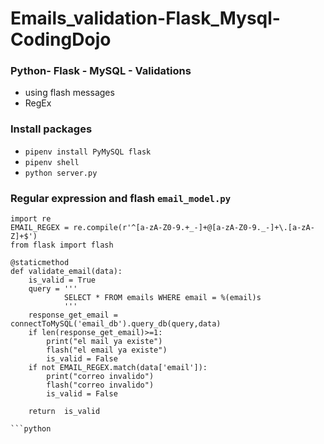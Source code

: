# Emails_validation-Flask_Mysql-CodingDojo
### Python- Flask - MySQL - Validations
* using flash messages
* RegEx
### Install packages
* ``` pipenv install PyMySQL flask ```
* ``` pipenv shell ```
* ``` python server.py ```
### Regular expression and flash ``` email_model.py ```
```
import re
EMAIL_REGEX = re.compile(r'^[a-zA-Z0-9.+_-]+@[a-zA-Z0-9._-]+\.[a-zA-Z]+$')
from flask import flash

@staticmethod
def validate_email(data):
    is_valid = True
    query = '''
            SELECT * FROM emails WHERE email = %(email)s
            '''
    response_get_email = connectToMySQL('email_db').query_db(query,data)
    if len(response_get_email)>=1:
        print("el mail ya existe")
        flash("el email ya existe")
        is_valid = False
    if not EMAIL_REGEX.match(data['email']):
        print("correo invalido")
        flash("correo invalido")
        is_valid = False

    return  is_valid 

```python
